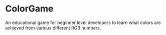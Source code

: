 # ColorGame
 An educational game for beginner level developers to learn what colors are achieved from various different RGB numbers. 
